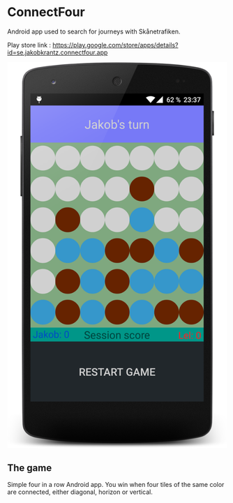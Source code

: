 ConnectFour
=======
Android app used to search for journeys with Skånetrafiken.

Play store link  : https://play.google.com/store/apps/details?id=se.jakobkrantz.connectfour.app

![Home](images/in_game.png)

## The game
Simple four in a row Android app. You win when four tiles of the same color are connected, either diagonal, horizon or vertical.
